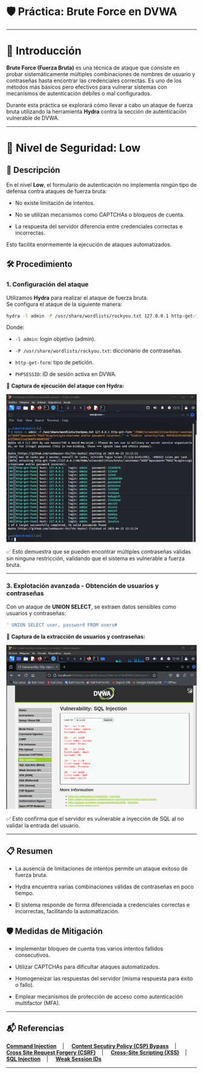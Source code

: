 # 🛡️ Práctica: Brute Force en DVWA

---

# 📖 Introducción

**Brute Force (Fuerza Bruta)** es una técnica de ataque que consiste en probar sistemáticamente múltiples combinaciones de nombres de usuario y contraseñas hasta encontrar las credenciales correctas. Es uno de los métodos más básicos pero efectivos para vulnerar sistemas con mecanismos de autenticación débiles o mal configurados.

Durante esta práctica se explorará cómo llevar a cabo un ataque de fuerza bruta utilizando la herramienta **Hydra** contra la sección de autenticación vulnerable de DVWA.

---

# 🔷 Nivel de Seguridad: Low

## 📌 Descripción

En el nivel **Low**, el formulario de autenticación no implementa ningún tipo de defensa contra ataques de fuerza bruta:

- No existe limitación de intentos.
  
- No se utilizan mecanismos como CAPTCHAs o bloqueos de cuenta.
  
- La respuesta del servidor diferencia entre credenciales correctas e incorrectas.

Esto facilita enormemente la ejecución de ataques automatizados.


## 🛠️ Procedimiento

### 1. Configuración del ataque

Utilizamos **Hydra** para realizar el ataque de fuerza bruta.  
Se configura el ataque de la siguiente manera:

```bash
hydra -l admin -P /usr/share/wordlists/rockyou.txt 127.0.0.1 http-get-form "/DVWA/vulnerabilities/brute/:username=^USER^&password=^PASS^&Login=Login:Username and/or password incorrect." -m "Cookie: security=low; PHPSESSID=XXXXXXXXXXXX"
```

Donde:

- `-l admin`: login objetivo (admin).

- `-P /usr/share/wordlists/rockyou.txt`: diccionario de contraseñas.

- `http-get-form`: tipo de petición.

- `PHPSESSID`: ID de sesión activa en DVWA.
  

📸 **Captura de ejecución del ataque con Hydra:**


![hydra](https://github.com/XaviGimReu/PPS-10836126/blob/main/template-main/RA3/RA3_2/assets/Brute_Force%20-%20low_1.png)

✅ Esto demuestra que se pueden encontrar múltiples contraseñas válidas sin ninguna restricción, validando que el sistema es vulnerable a fuerza bruta.

---



### 3. Explotación avanzada - Obtención de usuarios y contraseñas

Con un ataque de **UNION SELECT**, se extraen datos sensibles como usuarios y contraseñas:

```sql
' UNION SELECT user, password FROM users#
```

📸 **Captura de la extracción de usuarios y contraseñas:**


![extración_usuarios&contraseñas](https://github.com/XaviGimReu/PPS-10836126/blob/main/template-main/RA3/RA3_2/assets/SQL_Injection%20-%20low_1.png)

✅ Esto confirma que el servidor es vulnerable a inyección de SQL al no validar la entrada del usuario.

---

## 📋 Resumen

- La ausencia de limitaciones de intentos permite un ataque exitoso de fuerza bruta.

- Hydra encuentra varias combinaciones válidas de contraseñas en poco tiempo.

- El sistema responde de forma diferenciada a credenciales correctas e incorrectas, facilitando la automatización.

## 🛡️ Medidas de Mitigación

- Implementar bloqueo de cuenta tras varios intentos fallidos consecutivos.

- Utilizar CAPTCHAs para dificultar ataques automatizados.

- Homogeneizar las respuestas del servidor (misma respuesta para éxito o fallo).

- Emplear mecanismos de protección de acceso como autenticación multifactor (MFA).

---

## 📬 Referencias
**[Command Injection](https://github.com/XaviGimReu/PPS-10836126/tree/main/template-main/RA3/RA3_2/Command%20Injection)**&nbsp;&nbsp;&nbsp; | &nbsp;&nbsp;&nbsp;
**[Content Secutiry Policy (CSP) Bypass](https://github.com/XaviGimReu/PPS-10836126/tree/main/template-main/RA3/RA3_2/Content%20Security%20Policy%20(CSP)%20Bypass)**&nbsp;&nbsp;&nbsp; | &nbsp;&nbsp;&nbsp;
**[Cross Site Request Forgery (CSRF)](https://github.com/XaviGimReu/PPS-10836126/tree/main/template-main/RA3/RA3_2/Cross%20Site%20Request%20Forgery%20(CSRF))**&nbsp;&nbsp;&nbsp; | &nbsp;&nbsp;&nbsp;
**[Cross-Site Scripting (XSS)](https://github.com/XaviGimReu/PPS-10836126/tree/main/template-main/RA3/RA3_2/Cross-Site%20Scripting%20(XSS))**&nbsp;&nbsp;&nbsp; | &nbsp;&nbsp;&nbsp;
**[SQL Injection](https://github.com/XaviGimReu/PPS-10836126/tree/main/template-main/RA3/RA3_2/SQL%20Injection)**&nbsp;&nbsp;&nbsp; | &nbsp;&nbsp;&nbsp;
**[Weak Session IDs](https://github.com/XaviGimReu/PPS-10836126/tree/main/template-main/RA3/RA3_2/Weak%20Session%20IDs)**

---
